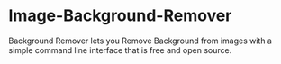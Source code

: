 # Image-Background-Remover

Background Remover lets you Remove Background from images  with a simple command line interface that is free and open source.
